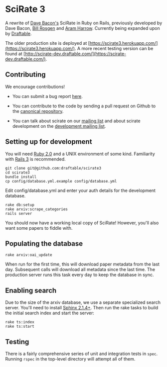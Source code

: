 # SciRate 3

A rewrite of [Dave Bacon's](http://dabacon.org) SciRate in Ruby on Rails, previously developed by Dave Bacon, [Bill Rosgen](http://intractable.ca/bill/) and [Aram Harrow](http://www.mit.edu/~aram/). Currently being expanded upon by [Draftable](https://draftable.com/).

The older production site is deployed at [https://scirate3.herokuapp.com/](https://scirate3.herokuapp.com/). A more recent testing version can be found at [http://scirate-dev.draftable.com/](https://scirate-dev.draftable.com/).

## Contributing

We encourage contributions!

* You can submit a bug report [here](https://github.com/draftable/scirate3/issues).

* You can contribute to the code by sending a pull request on Github to the [canonical repository](https://github.com/draftable/scirate3).

* You can talk about scirate on our [mailing list](https://groups.google.com/forum/?fromgroups=#!forum/scirate) and about scirate development on the [development mailing list](https://groups.google.com/forum/?fromgroups=#!forum/scirate-dev).

## Setting up for development

You will need [Ruby 2.0](http://www.ruby-lang.org/en/) and a UNIX environment of some kind. Familiarity with [Rails 3](http://rubyonrails.org/) is recommended.

```shell
git clone git@github.com:draftable/scirate3
cd scirate3
bundle install
cp config/database.yml.example config/database.yml
```

Edit config/database.yml and enter your auth details for the development database.

```shell
rake db:setup
rake arxiv:scrape_categories
rails server
```

You should now have a working local copy of SciRate! However, you'll also want some papers to fiddle with.

## Populating the database

```shell
rake arxiv:oai_update
```

When run for the first time, this will download paper metadata from the last day. Subsequent calls will download all metadata since the last time. The production server runs this task every day to keep the database in sync.

## Enabling search

Due to the size of the arxiv database, we use a separate specialized search server. You'll need to install [Sphinx 2.1.4+](http://sphinxsearch.com/downloads/release/). Then run the rake tasks to build the initial search index and start the server:

```shell
rake ts:index
rake ts:start
```

## Testing

There is a fairly comprehensive series of unit and integration tests in `spec`. Running `rspec` in the top-level directory will attempt all of them.
